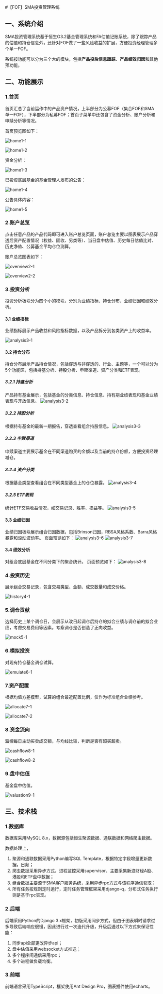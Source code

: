 #【FOF】SMA投资管理系统

## 一、系统介绍

SMA投资管理系统基于恒生O3.2基金管理系统和FA估值记账系统，除了跟踪产品的估值和持仓信息外，还针对FOF做了一些风险收益的扩展，方便投资经理管理多个单一FOF。

系统按功能可以分为三个大的模块，包括**产品投后信息跟踪**、**产品绩效归因**和其他预功能。

## 二、功能展示

### 1.首页

首页汇总了当前运作中的产品资产情况，上半部分为公募FOF（集合FOF和SMA单一FOF），下半部分为私募FOF；首页子菜单中还包含了资金分析、账户分析和申赎分析等情况。

首页预览图如下：

![home1-1](/images/management/1-1.png)

![home1-2](/images/management/1-2.png)

资金分析：

![home1-3](/images/management/1-3.png)

已投资底层基金的基金管理人发布的公告：

![home1-4](/images/management/1-4.png)

公告具体内容：

![home1-5](/images/management/1-5.png)

### 2.账户总览

点击任意产品的产品代码即可进入账户总览页面，账户总览主要以图表展示产品穿透后资产配置情况（权益、固收、另类等）、当日盘中估值、历史每日估值比对、历史净值、公募基金平均仓位测算。

账户总览图表如下：

![overview2-1](/images/management/2-1.png)

![overview2-2](/images/management/2-2.png)

### 3.投资分析

投资分析板块分为四个小的模块，分别为业绩指标、持仓分布、业绩归因和绩效分析。

#### 3.1 业绩指标

业绩指标展示产品收益和风险指标数据，以及产品拆分到各类资产上的收益率。

![analysis3-1](/images/management/3-1.png)

#### 3.2 持仓分布

持仓分布展示产品持仓情况，包括穿透与非穿透的、行业、主题等，一个可以分为5个功能区，包括持基分析、持股分析、申赎渠道、资产分类和ETF表现。

##### 3.2.1 持基分析

产品持有基金展示，包括基金的分类信息、持仓信息、持有期业绩表现和基金业绩表现与开放信息。
![analysis3-2](/images/management/3-2.png)

##### 3.2.2 持股分析

根据持有基金的最新一期报告，穿透查看组合持股信息。
![analysis3-3](/images/management/3-3.png)

##### 3.2.3 申赎渠道

申赎渠道主要展示基金在不同渠道购买的金额以及当前的持仓份额，方便投资经理减仓。

##### 3.2.4 资产分类

根据基金类型查看组合在不同类型基金上的仓位暴露。
![analysis3-4](/images/management/3-4.png)

##### 3.2.5 ETF表现

统计ETF交易收益情况，如交易记录、胜率、损益等。
![analysis3-5](/images/management/3-5.png)

#### 3.3 业绩归因

业绩归因板块展示组合归因数据，包括Brinson归因，RBSA风格系数、Barra风格暴露和滚动波动率。
页面预览如下：
![analysis3-6](/images/management/3-6.png)
![analysis3-7](/images/management/3-7.png)

#### 3.4 绩效分析

对组合底层基金在不同分类下的聚合统计。
页面预览如下：
![analysis3-8](/images/management/3-8.png)

### 4.投资历史

展示组合交易记录，包含交易类型、金额、成交数量和成交价格。

![history4-1](/images/management/4-1.png)

### 5.调仓贡献

选择历史上某个调仓日，会展示从改日起调仓后持仓的拟合业绩与调仓前的拟合业绩，考虑交易费用等因素，考察调仓是否创造了正向收益。

![mock5-1](/images/management/5-1.png)

### 6.模拟投资

对现有持仓基金调仓试算。

![emulate6-1](/images/management/6-1.png)

### 7.资产配置

根据均值方差模型，试算的组合最近配置比例，仅作为标准组合业绩参考。

![allocate7-1](/images/management/7-1.png)

![allocate7-2](/images/management/7-2.png)

### 8.资金流向

监控每日主动买卖成交额，与均线比较，判断是否有超买超卖。

![cashflow8-1](/images/management/8-1.png)

![cashflow8-2](/images/management/8-2.png)

### 9.盘中估值

基金盘中估值。

![valuation9-1](/images/management/9-1.png)

## 三、技术栈

### 1.数据库

数据库采用MySQL 8.x，数据源包括恒生聚源数据、通联数据和网络爬虫数据。

数据处理上，

1. 聚源和通联数据采用Python编写SQL Template，根据特定字段增量更新数据，日频；
2. 爬虫数据采用异步方式，进程监控采用supervisor，主要采集新浪财经A股、港股和ETF盘中数据；
3. 组合数据主要源于SMA客户服务系统，采用异步rpc方式与该程序通信获取；
4. 所有任务按规则定时运行，定时任务管理框架采用django-q，分布式任务执行则是基于rpc实现。

### 2.后端

后端采用Python的Django 3.x框架，初版采用同步方式，但由于图表瞬时请求过多导致后端响应很慢，因此进行过一次迭代升级，升级后通过以下方式来保证性能：

1. 同步api全部更改异步api；
2. 盘中估值采用websocket方式推送；
3. 多个程序间通信采用rpc；
4. 多个进程做负载均衡。

### 3.前端

前端语言采用TypeScript，框架使用Ant Design Pro，图表插件使用echarts。

